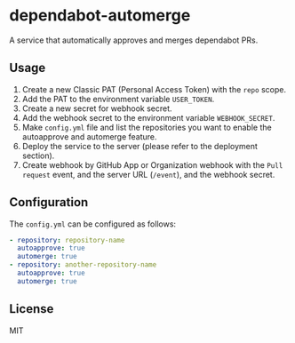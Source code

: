 # dependabot-automerge

A service that automatically approves and merges dependabot PRs.

## Usage

1. Create a new Classic PAT (Personal Access Token) with the `repo` scope.
2. Add the PAT to the environment variable `USER_TOKEN`.
3. Create a new secret for webhook secret.
4. Add the webhook secret to the environment variable `WEBHOOK_SECRET`.
5. Make `config.yml` file and list the repositories you want to enable the autoapprove and automerge feature.
6. Deploy the service to the server (please refer to the deployment section).
7. Create webhook by GitHub App or Organization webhook with the `Pull request` event, and the server URL (`/event`), and the webhook secret.

## Configuration

The `config.yml` can be configured as follows:

```yaml
- repository: repository-name
  autoapprove: true
  automerge: true
- repository: another-repository-name
  autoapprove: true
  automerge: true
```

## License

MIT
